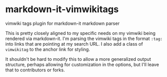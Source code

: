 # markdown-it-vimwikitags
vimwiki tags plugin for markdown-it markdown parser

This is pretty closely aligned to my specific needs on my vimwiki being
rendered via markdown-it. I'm parsing the vimwiki tags in the format `:tag:`
into links that are pointing at my search URL. I also add a class of
`vimwikitag` to the anchor link for styling.

It shouldn't be hard to modify this to allow a more generalized output
structure, perhaps allowing for customization in the options, but I'll leave
that to contributors or forks.
